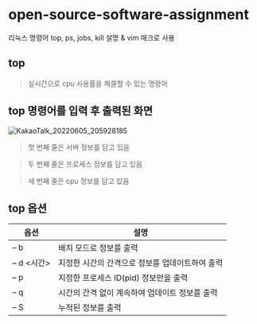 # open-source-software-assignment
리눅스 명령어 top, ps, jobs, kill 설명 &amp; vim 매크로 사용

## top
>실시간으로  cpu 사용률을 체클할 수 있는 명령어

## top 명령어를 입력 후 출력된 화면
![KakaoTalk_20220605_205928185](https://user-images.githubusercontent.com/106912531/172049680-baa21c69-2571-433e-a631-4c018db083d5.png)
>첫 번째 줄은 서버 정보를 담고 있음

>두 번째 줄은 프로세스 정보를 담고 있음

>세 번째 줄은 cpu 정보를 담고 있음

## top 옵션

|옵션|설명|
|---|---|
|– b|배치 모드로 정보를 출력|
|– d <시간>|지정한 시간의 간격으로 정보를 업데이트하여 출력|
|– p <pid>|지정한 프로세스 ID(pid) 정보만을 출력|
|– q|시간의 간격 없이 계속하여 업데이트 정보를 출력|
|– S|누적된 정보를 출력|
